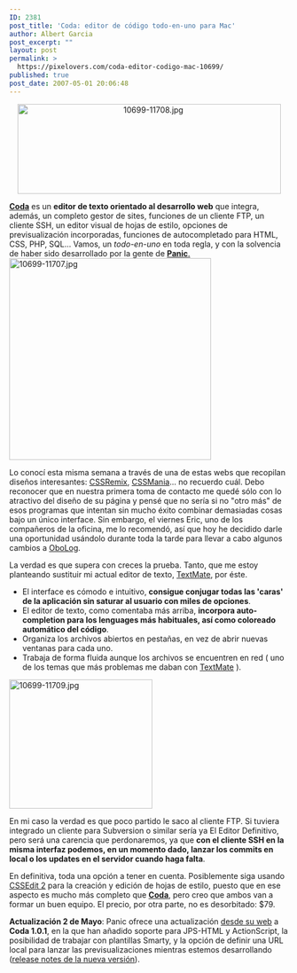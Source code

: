 ```yaml
---
ID: 2381
post_title: 'Coda: editor de código todo-en-uno para Mac'
author: Albert Garcia
post_excerpt: ""
layout: post
permalink: >
  https://pixelovers.com/coda-editor-codigo-mac-10699/
published: true
post_date: 2007-05-01 20:06:48
---
```

<p align="center"><img class="fotobonita" title="10699-11708.jpg" src="/app/uploads/sites/7/2007/05/10699-11708.jpg" alt="10699-11708.jpg" width="475" height="162" /></p>
<a href="http://www.panic.com/coda/"><strong>Coda</strong></a> es un <strong>editor de texto orientado al desarrollo web</strong> que integra, además, un completo gestor de sites, funciones de un cliente FTP, un cliente SSH, un editor visual de hojas de estilo, opciones de previsualización incorporadas, funciones de autocompletado para HTML, CSS, PHP, SQL... Vamos, un <em>todo-en-uno</em> en toda regla, y con la solvencia de haber sido desarrollado por la gente de <a href="http://www.panic.com/"><strong>Panic</strong>.</a>

<!--more-->

<img class="fotobonita aligncenter" title="10699-11707.jpg" src="/app/uploads/sites/7/2007/05/10699-11707.jpg" alt="10699-11707.jpg" width="364" />

Lo conocí esta misma semana a través de una de estas webs que recopilan diseños interesantes: <a href="http://www.cssremix.com">CSSRemix</a>, <a href="http://www.cssmania.com">CSSMania</a>... no recuerdo cuál. Debo reconocer que en nuestra primera toma de contacto me quedé sólo con lo atractivo del diseño de su página y pensé que no sería si no "otro más" de esos programas que intentan sin mucho éxito combinar demasiadas cosas bajo un único interface. Sin embargo, el viernes Eric, uno de los compañeros de la oficina, me lo recomendó, así que hoy he decidido darle una oportunidad usándolo durante toda la tarde para llevar a cabo algunos cambios a <a href="http://www.obolog.com">OboLog</a>.

La verdad es que supera con creces la prueba. Tanto, que me estoy planteando sustituir mi actual editor de texto, <a href="http://macromates.com/">TextMate</a>, por éste.
<ul>
	<li>El interface es cómodo e intuitivo, <strong>consigue conjugar todas las 'caras' de la aplicación sin saturar al usuario con miles de opciones</strong>.</li>
	<li>El editor de texto, como comentaba más arriba, <strong>incorpora auto-completion para los lenguages más habituales, así como coloreado automático del código</strong>.</li>
	<li>Organiza los archivos abiertos en pestañas, en vez de abrir nuevas ventanas para cada uno.</li>
	<li>Trabaja de forma fluida aunque los archivos se encuentren en red ( uno de los temas que más problemas me daban con <a href="http://macromates.com/">TextMate</a> ).</li>
</ul>
<img class="fotobonita aligncenter" title="10699-11709.jpg" src="/app/uploads/sites/7/2007/05/10699-11709.jpg" alt="10699-11709.jpg" width="258" height="233" />

En mi caso la verdad es que poco partido le saco al cliente FTP. Si tuviera integrado un cliente para Subversion o similar sería ya El Editor Definitivo, pero será una carencia que perdonaremos, ya que <strong>con el cliente SSH en la misma interfaz podemos, en un momento dado, lanzar los commits en local o los updates en el servidor cuando haga falta</strong>.

En definitiva, toda una opción a tener en cuenta. Posiblemente siga usando <a href="http://pixelovers.com/mensaje/9114/cssedit-y-las-hojas-de-estilo-bien-organizadas">CSSEdit 2</a> para la creación y edición de hojas de estilo, puesto que en ese aspecto es mucho más completo que <a href="http://www.panic.com/coda/"><strong>Coda</strong></a>, pero creo que ambos van a formar un buen equipo. El precio, por otra parte, no es desorbitado: $79.

<strong>Actualización 2 de Mayo</strong>: Panic ofrece una actualización <a href="http://www.panic.com/coda/">desde su web</a> a <strong>Coda 1.0.1</strong>, en la que han añadido soporte para JPS-HTML y ActionScript, la posibilidad de trabajar con plantillas Smarty, y la opción de definir una URL local para lanzar las previsualizaciones mientras estemos desarrollando (<a href="http://www.panic.com/coda/releasenotes.html">release notes de la nueva versión</a>).
